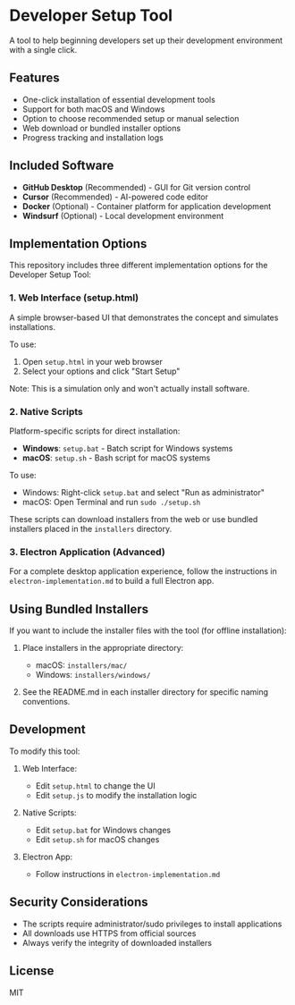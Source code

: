 # Developer Setup Tool

A tool to help beginning developers set up their development environment with a single click.

## Features

- One-click installation of essential development tools
- Support for both macOS and Windows
- Option to choose recommended setup or manual selection
- Web download or bundled installer options
- Progress tracking and installation logs

## Included Software

- **GitHub Desktop** (Recommended) - GUI for Git version control
- **Cursor** (Recommended) - AI-powered code editor
- **Docker** (Optional) - Container platform for application development
- **Windsurf** (Optional) - Local development environment

## Implementation Options

This repository includes three different implementation options for the Developer Setup Tool:

### 1. Web Interface (setup.html)

A simple browser-based UI that demonstrates the concept and simulates installations.

To use:
1. Open `setup.html` in your web browser
2. Select your options and click "Start Setup"

Note: This is a simulation only and won't actually install software.

### 2. Native Scripts

Platform-specific scripts for direct installation:

- **Windows**: `setup.bat` - Batch script for Windows systems
- **macOS**: `setup.sh` - Bash script for macOS systems

To use:
- Windows: Right-click `setup.bat` and select "Run as administrator"
- macOS: Open Terminal and run `sudo ./setup.sh`

These scripts can download installers from the web or use bundled installers placed in the `installers` directory.

### 3. Electron Application (Advanced)

For a complete desktop application experience, follow the instructions in `electron-implementation.md` to build a full Electron app.

## Using Bundled Installers

If you want to include the installer files with the tool (for offline installation):

1. Place installers in the appropriate directory:
   - macOS: `installers/mac/`
   - Windows: `installers/windows/`

2. See the README.md in each installer directory for specific naming conventions.

## Development

To modify this tool:

1. Web Interface:
   - Edit `setup.html` to change the UI
   - Edit `setup.js` to modify the installation logic

2. Native Scripts:
   - Edit `setup.bat` for Windows changes
   - Edit `setup.sh` for macOS changes

3. Electron App:
   - Follow instructions in `electron-implementation.md`

## Security Considerations

- The scripts require administrator/sudo privileges to install applications
- All downloads use HTTPS from official sources
- Always verify the integrity of downloaded installers

## License

MIT 